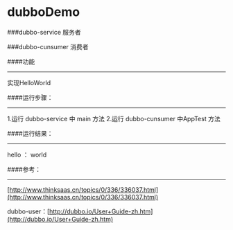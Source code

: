 # dubboDemo

###dubbo-service 服务者

###dubbo-cunsumer 消费者

####功能
***
实现HelloWorld

####运行步骤：
***
1.运行 dubbo-service 中 main 方法
2.运行 dubbo-cunsumer 中AppTest 方法

####运行结果：
***
hello ： world

####参考：
***
[http://www.thinksaas.cn/topics/0/336/336037.html](http://www.thinksaas.cn/topics/0/336/336037.html)

dubbo-user：[http://dubbo.io/User+Guide-zh.htm](http://dubbo.io/User+Guide-zh.htm)
